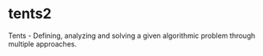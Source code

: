 # tents2
Tents - Defining, analyzing and solving a given algorithmic problem through multiple approaches.
